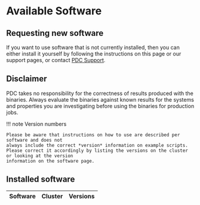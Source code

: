 
# Available Software

## Requesting new software
If you want to use software that is not currently installed, then you
can either install it yourself by following the instructions on this page or our support pages,
or contact [PDC Support](../../support-docs/docs/contact/contact_support.md).

## Disclaimer

PDC takes no responsibility for the correctness of results produced with the binaries. Always evaluate the binaries against known results for the systems and properties you are investigating before using the binaries for production jobs.

!!! note Version numbers

    Please be aware that instructions on how to use are described per software and does not
    always include the correct *version* information on example scripts.
    Please correct it accordingly by listing the versions on the cluster or looking at the version
    information on the software page.


## Installed software

| Software | Cluster | Versions |
|---|---|---|
